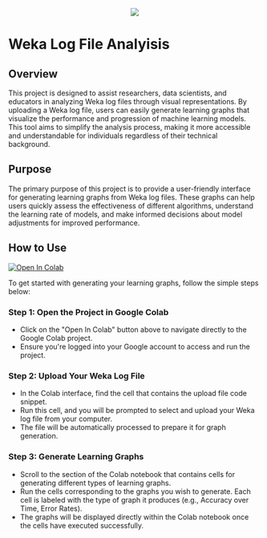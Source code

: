 <p align="center">
  <img src="https://imgur.com/8fUoB0o.jpg"/>
</p>

# Weka Log File Analyisis

## Overview

This project is designed to assist researchers, data scientists, and educators in analyzing Weka log files through visual representations. By uploading a Weka log file, users can easily generate learning graphs that visualize the performance and progression of machine learning models. This tool aims to simplify the analysis process, making it more accessible and understandable for individuals regardless of their technical background.

## Purpose

The primary purpose of this project is to provide a user-friendly interface for generating learning graphs from Weka log files. These graphs can help users quickly assess the effectiveness of different algorithms, understand the learning rate of models, and make informed decisions about model adjustments for improved performance.

## How to Use

[![Open In Colab](https://colab.research.google.com/assets/colab-badge.svg)](https://colab.research.google.com/drive/1YGLBGZgRP1Rswfy7GXmnsPxsgPQlnhLi?usp=sharing)

To get started with generating your learning graphs, follow the simple steps below:

### Step 1: Open the Project in Google Colab

- Click on the "Open In Colab" button above to navigate directly to the Google Colab project.
- Ensure you're logged into your Google account to access and run the project.

### Step 2: Upload Your Weka Log File

- In the Colab interface, find the cell that contains the upload file code snippet.
- Run this cell, and you will be prompted to select and upload your Weka log file from your computer.
- The file will be automatically processed to prepare it for graph generation.

### Step 3: Generate Learning Graphs

- Scroll to the section of the Colab notebook that contains cells for generating different types of learning graphs.
- Run the cells corresponding to the graphs you wish to generate. Each cell is labeled with the type of graph it produces (e.g., Accuracy over Time, Error Rates).
- The graphs will be displayed directly within the Colab notebook once the cells have executed successfully.
